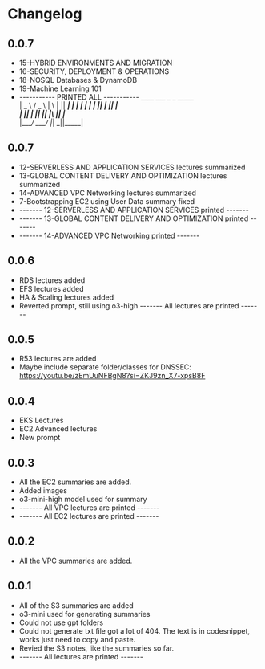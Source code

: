 # Changelog 

## 0.0.7
- 15-HYBRID ENVIRONMENTS AND MIGRATION
- 16-SECURITY, DEPLOYMENT & OPERATIONS
- 18-NOSQL Databases & DynamoDB
- 19-Machine Learning 101
-  ----------- PRINTED ALL -----------
        ____   ___   _   _  _____  
      |  _ \ / _ \ | \ | || ____| 
      | | | | | | ||  \| ||  _|   
      | |_| | |_| || |\  || |___  
      |____/ \___/ |_| \_||_____| 

## 0.0.7
- 12-SERVERLESS AND APPLICATION SERVICES lectures summarized 
- 13-GLOBAL CONTENT DELIVERY AND OPTIMIZATION lectures summarized 
- 14-ADVANCED VPC Networking lectures summarized 
- 7-Bootstrapping EC2 using User Data summary fixed
-  ------- 12-SERVERLESS AND APPLICATION SERVICES printed -------
-  ------- 13-GLOBAL CONTENT DELIVERY AND OPTIMIZATION printed  -------
-  ------- 14-ADVANCED VPC Networking printed -------

## 0.0.6
- RDS lectures added
- EFS lectures added
- HA & Scaling lectures added
- Reverted prompt, still using o3-high
------- All lectures are printed -------

## 0.0.5
- R53 lectures are added
- Maybe include separate folder/classes for DNSSEC: https://youtu.be/zEmUuNFBgN8?si=ZKJ9zn_X7-xpsB8F

## 0.0.4
- EKS Lectures 
- EC2 Advanced lectures
- New prompt

## 0.0.3
- All the EC2 summaries are added.
- Added images
- o3-mini-high model used for summary
- ------- All VPC lectures are printed -------
- ------- All EC2 lectures are printed -------

## 0.0.2
- All the VPC summaries are added. 

## 0.0.1
- All of the S3 summaries are added
- o3-mini used for generating summaries
- Could not use gpt folders
- Could not generate txt file got a lot of 404. The text is in codesnippet, works just need to copy and paste.
- Revied the S3 notes, like the summaries so far.
- ------- All lectures are printed -------
